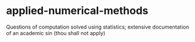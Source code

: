 # applied-numerical-methods
Questions of computation solved using statistics; extensive documentation of an academic sin (thou shall not apply)

